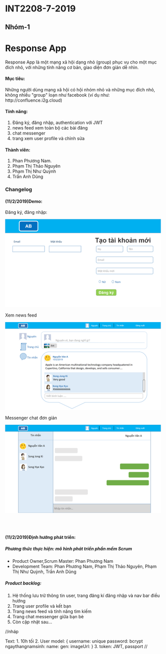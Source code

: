 # INT2208-7-2019
## Nhóm-1

<h1 style="">Response App</h1>

<p>Response App là một mạng xã hội dạng nhỏ (group) phục vụ cho một mục đích nhỏ, với những tính năng cơ bản, giao diện đơn giản dễ nhìn.</p>

<h4>Mục tiêu: </h4>
<p>Những người dùng mạng xã hội có hội nhóm nhỏ và những mục đích nhỏ, không nhiều "group" loạn như facebook (ví dụ như: http://confluence.i2g.cloud)</p>

<h4>Tính năng:</h4>
<ol>
    <li>Đăng ký, đăng nhập, authentication với JWT</li>
    <li>news feed xem toàn bộ các bài đăng </li>
    <li>chat messenger</li>
    <li>trang xem user profile và chỉnh sửa</li>
</ol>

<h4>Thành viên:</h4>
<ol>
    <li>Phan Phương Nam.</li>
    <li>Phạm Thị Thảo Nguyên</li>
    <li>Phạm Thị Như Quỳnh</li>
    <li>Trần Anh Dũng</li>
</ol>


<h3>Changelog</h3>


<h4>(11/2/2019)Demo:</h4>

<p>Đăng ký, đăng nhập:</p>

![Screenshot](image2.png)
<p>Xem news feed</p>

![Screenshot](image3.png)
<p>Messenger chat đơn giản</p>

![Screenshot](image.png)

<br>
<br>

<h4>(11/2/2019)Định hướng phát triển: </h4>
<h5>Phương thức thực hiện: mô hình phát triển phần mềm Scrum</h5>
<ul>
    <li>Product Owner,Scrum Master: Phan Phương Nam</li>
    <li>Development Team: Phan Phương Nam, Phạm Thị Thảo Nguyên, Phạm Thị Như Quỳnh, Trần Anh Dũng </li>
</ul>
<h5>Product backlog:</h5>
<ol>
    <li>Hệ thống lưu trữ thông tin user, trang đăng kí đăng nhập và nav bar điều hướng</li>
    <li>Trang user profile và kết bạn</li>
    <li>Trang news feed và tính năng tìm kiếm</li>
    <li>Trang chat messenger giữa bạn bè</li>
    <li>Còn cập nhật sau...</li>
</ol>


//nháp
</h4>Text</h4>:
1. 10h tối
2. User model: 
   {
       username: unique
       password: bcrypt
       ngaythangnamsinh:
       name:
       gen:
       imageUrl: 
   }
3. token: JWT, passport
//


